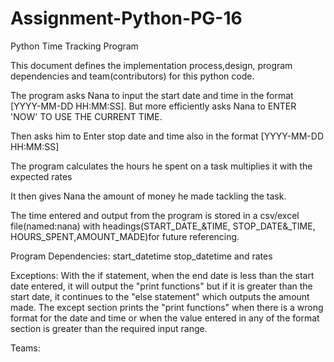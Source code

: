 # Assignment-Python-PG-16
Python Time Tracking Program

This document defines the implementation process,design, program dependencies and team(contributors)  for this python code.

The program asks Nana to input the start date and time in the format [YYYY-MM-DD HH:MM:SS]. But more efficiently asks Nana to ENTER 'NOW' TO USE THE CURRENT TIME.

Then asks him to Enter stop date and time also in the format [YYYY-MM-DD HH:MM:SS]

The program calculates the hours he spent on a task multiplies it with the expected rates

It then gives Nana the amount of money he made tackling the task.

The time entered and output from the program is stored in a csv/excel file(named:nana) with headings(START_DATE_&TIME, STOP_DATE&_TIME, HOURS_SPENT,AMOUNT_MADE)for future referencing.

Program Dependencies: start_datetime stop_datetime and rates

Exceptions:
With the if statement, when the end date is less than the start date entered, it will output the "print functions" but if it is greater than the start date, it continues to the "else statement" which outputs the amount made.
The except section prints the "print functions" when there is a wrong format for the date and time or when the value entered in any of the format section is greater than the required input range.

Teams:
